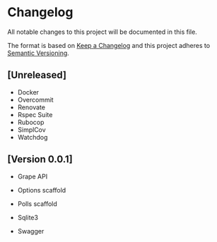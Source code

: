 # Changelog
All notable changes to this project will be documented in this file.

The format is based on [Keep a Changelog][] and this project adheres to
[Semantic Versioning][].

## [Unreleased]
- Docker
- Overcommit
- Renovate
- Rspec Suite
- Rubocop
- SimplCov
- Watchdog


## [Version 0.0.1]
- Grape API
- Options scaffold
- Polls scaffold
- Sqlite3
- Swagger

  [Keep a Changelog]: https://keepachangelog.com/en/1.0.0/
  [Semantic Versioning]: https://semver.org/spec/v2.0.0.html
